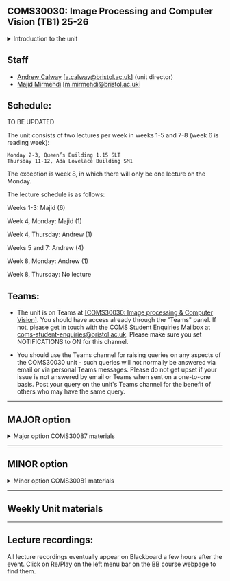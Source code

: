 ## COMS30030: Image Processing and Computer Vision  (TB1) 25-26

<details>
<summary> Introduction to the unit</summary>

## Introduction

This is the teaching unit for the 3rd year CS option Image Processing and Computer Vision. The unit covers all the content needed to take the minor option as part of COMS30081 Topics in CS and the major option COMS30087.

Broadly speaking, Image Processing (IP) refers to techniques that transform images into other images, whilst Computer Vision (CV) concerns extracting information about the scene captured in an image. Examples of IP include filtering, spatial transformation, enhancement, compression, denoising and restoration, and of CV, include detection and recognition of objects, activities, people, places, etc, extraction of 3-D structure and motion, visual navigation and general scene understanding. However, there is considerable overlap between the two areas and thus a strict definition neither exists nor is especially useful, e.g. some techniques can be viewed as either IP or CV and CV often uses IP techniques as a starting point.

Both the minor and major options provide an introduction to both topics, with the major option providing additional practical experience of converting theory into practice. The focus is on covering the fundamental principles and ideas and their use in example techniques. The latter includes edge detection, filtering, segmentation, object detection, stereo and motion estimation. The content is divided into two parts, the first covering techniques applied to still images (Majid) and the second covering techniques applied to multiple images and video (Andrew).

Finally, a word about deep learning. It is probably fair to say that both IP and CV have been changed dramatically by the advent of deep learning techniques, which has revolutionised and facilitated great strides in both topics. For example, the vast majority of papers at the major conferences describing state of the art techniques will be based on deep learning. However, it is also true to say that to contribute to or make use of this work requires a good understanding of the fundamentals that are covered in this unit. With this, you will be well prepared to take 4th year units in deep learning that cover techniques and applications in IP and CV, i.e. COMSM0045 Applied Deep Learning and COMSM0159 Advanced Visual AI.

## Unit Materials and Textbooks

Lectures slides and related material can be found under Weekly Unit Materials below.  The material is not taught strictly along the lines of a textbook. However, often it is useful to read around a topic to get a different perspective and the many textbooks on image processing and computer vision can be helpful for this. It is also worth looking on the web for material, but you should always refer back to the content covered in lectures as your definitive source. You are also encouraged to ask questions about any aspects you do not understand or want clarifying - either ask at the end of a lecture or message on the unit's Team page. Your question is most likely something others may ask too and by putting it on Teams, our response will potentially benefit many others.

</details>


## Staff

- [Andrew Calway](http://people.cs.bris.ac.uk/~andrew/) [a.calway@bristol.ac.uk] (unit director)
- [Majid Mirmehdi](https://majidmirmehdi.github.io/) [m.mirmehdi@bristol.ac.uk]  



## Schedule:
TO BE UPDATED

The unit consists of two lectures per week in weeks 1-5 and 7-8 (week 6 is reading week):

    Monday 2-3, Queen’s Building 1.15 SLT
    Thursday 11-12, Ada Lovelace Building SM1

The exception is week 8, in which there will only be one lecture on the Monday.

The lecture schedule is as follows:

Weeks 1-3: Majid (6)

Week 4, Monday: Majid (1)

Week 4, Thursday: Andrew (1)

Weeks 5 and 7: Andrew (4)

Week 8, Monday: Andrew (1)

Week 8, Thursday: No lecture



## Teams:
* The unit is on Teams at [[COMS30030: Image processing & Computer Vision]]().  You should have access already through the "Teams" panel.  If not, please get in touch with the COMS Student Enquiries Mailbox at coms-student-enquiries@bristol.ac.uk. Please make sure you set NOTIFICATIONS to ON for this channel.

* You should use the Teams channel for raising queries on any aspects of the COMS30030 unit - such queries will not normally be answered via email or via personal Teams messages. Please do not get upset if your issue is not answered by email or Teams when sent on a one-to-one basis. Post your query on the unit's Teams channel for the benefit of others who may have the same query.

---

## MAJOR option

<details>
<summary> Major option COMS30087 materials</summary>

TO BE UPDATED

Note that the laboratory sessions for the major option COMS30087 are timetabled to take place in weeks 1-5 and 7-8 on Thursdays at 9-11 in Queens Building 1.80 - refer to the COMS30087 BlackBoard page for details and possible variations. The major option assignment will then be done during weeks 9-11.


## Labs:

TAs:

</details>

---

## MINOR option

<details>
<summary> Minor option COMS30081 materials</summary>

## Exam info:
* The exam is closed-book (so no additional materials are allowed).

</details>

---


## Weekly Unit materials

---
## Lecture recordings:
All lecture recordings eventually appear on Blackboard a few hours after the event. Click on Re/Play on the left menu bar on the BB course webpage to find them.
